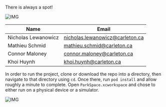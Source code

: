 There is always a spot!

![IMG](https://i.imgur.com/JeFpQgA.png)

| Name  | Email | 
| ------------- | ------------- | 
| Nicholas Lewanowicz | nicholas.lewanowicz@carleton.ca | 
| Mathieu Schmid  | mathieu.schmid@carleton.ca |
| Connor Maloney  | connor.maloney@carleton.ca | 
| Khoi Huynh  | khoi.huynh@carleton.ca | 

In order to run the project, clone or download the repo into a directory, then navigate to that directory using `cd`. Once there, run `pod install` and allow roughly a minute to complete. Open `ParkSpace.xcworkspace` and chose to either run on a physical device or a simulator.

![IMG](https://cdn-images-1.medium.com/max/1200/1*O0HgMbsYT3q2wsfjj8ywWg.png)

